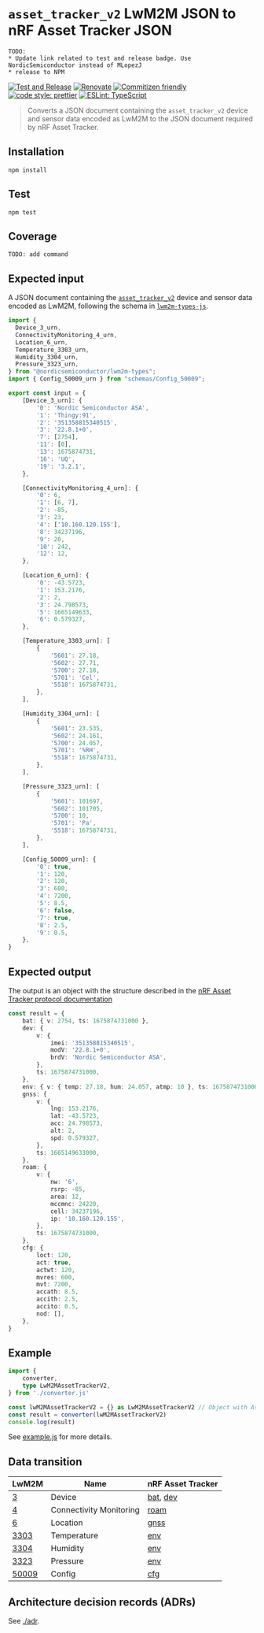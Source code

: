 # `asset_tracker_v2` LwM2M JSON to nRF Asset Tracker JSON

```
TODO:
* Update link related to test and release badge. Use NordicSemiconductor instead of MLopezJ
* release to NPM
```

[![Test and Release](https://github.com/MLopezJ/LwM2M-Asset-Tracker-V2-to-Asset-Tracker-web-app/actions/workflows/test-and-release.yaml/badge.svg)](https://github.com/MLopezJ/LwM2M-Asset-Tracker-V2-to-Asset-Tracker-web-app/actions/workflows/test-and-release.yaml)
[![Renovate](https://img.shields.io/badge/renovate-enabled-brightgreen.svg)](https://renovatebot.com)
[![Commitizen friendly](https://img.shields.io/badge/commitizen-friendly-brightgreen.svg)](http://commitizen.github.io/cz-cli/)
[![code style: prettier](https://img.shields.io/badge/code_style-prettier-ff69b4.svg)](https://github.com/prettier/prettier/)
[![ESLint: TypeScript](https://img.shields.io/badge/ESLint-TypeScript-blue.svg)](https://github.com/typescript-eslint/typescript-eslint)

> Converts a JSON document containing the `asset_tracker_v2` device and sensor
> data encoded as LwM2M to the JSON document required by nRF Asset Tracker.

## Installation

```
npm install
```

## Test

```
npm test
```

## Coverage

```
TODO: add command
```

## Expected input

A JSON document containing the
[`asset_tracker_v2`](https://developer.nordicsemi.com/nRF_Connect_SDK/doc/latest/nrf/applications/asset_tracker_v2/README.html)
device and sensor data encoded as LwM2M, following the schema in
[`lwm2m-types-js`](https://github.com/NordicSemiconductor/lwm2m-types-js).

```TypeScript
import {
  Device_3_urn,
  ConnectivityMonitoring_4_urn,
  Location_6_urn,
  Temperature_3303_urn,
  Humidity_3304_urn,
  Pressure_3323_urn,
} from "@nordicsemiconductor/lwm2m-types";
import { Config_50009_urn } from "schemas/Config_50009";

export const input = {
	[Device_3_urn]: {
		'0': 'Nordic Semiconductor ASA',
		'1': 'Thingy:91',
		'2': '351358815340515',
		'3': '22.8.1+0',
		'7': [2754],
		'11': [0],
		'13': 1675874731,
		'16': 'UQ',
		'19': '3.2.1',
	},

	[ConnectivityMonitoring_4_urn]: {
		'0': 6,
		'1': [6, 7],
		'2': -85,
		'3': 23,
		'4': ['10.160.120.155'],
		'8': 34237196,
		'9': 20,
		'10': 242,
		'12': 12,
	},

	[Location_6_urn]: {
		'0': -43.5723,
		'1': 153.2176,
		'2': 2,
		'3': 24.798573,
		'5': 1665149633,
		'6': 0.579327,
	},

	[Temperature_3303_urn]: [
		{
			'5601': 27.18,
			'5602': 27.71,
			'5700': 27.18,
			'5701': 'Cel',
			'5518': 1675874731,
		},
	],

	[Humidity_3304_urn]: [
		{
			'5601': 23.535,
			'5602': 24.161,
			'5700': 24.057,
			'5701': '%RH',
			'5518': 1675874731,
		},
	],

	[Pressure_3323_urn]: [
		{
			'5601': 101697,
			'5602': 101705,
			'5700': 10,
			'5701': 'Pa',
			'5518': 1675874731,
		},
	],

	[Config_50009_urn]: {
		'0': true,
		'1': 120,
		'2': 120,
		'3': 600,
		'4': 7200,
		'5': 8.5,
		'6': false,
		'7': true,
		'8': 2.5,
		'9': 0.5,
	},
}
```

## Expected output

The output is an object with the structure described in the
[nRF Asset Tracker protocol documentation](https://github.com/NordicSemiconductor/asset-tracker-cloud-docs/blob/saga/docs/cloud-protocol/state.reported.azure.json)

```TypeScript
const result = {
	bat: { v: 2754, ts: 1675874731000 },
	dev: {
		v: {
			imei: '351358815340515',
			modV: '22.8.1+0',
			brdV: 'Nordic Semiconductor ASA',
		},
		ts: 1675874731000,
	},
	env: { v: { temp: 27.18, hum: 24.057, atmp: 10 }, ts: 1675874731000 },
	gnss: {
		v: {
			lng: 153.2176,
			lat: -43.5723,
			acc: 24.798573,
			alt: 2,
			spd: 0.579327,
		},
		ts: 1665149633000,
	},
	roam: {
		v: {
			nw: '6',
			rsrp: -85,
			area: 12,
			mccmnc: 24220,
			cell: 34237196,
			ip: '10.160.120.155',
		},
		ts: 1675874731000,
	},
	cfg: {
		loct: 120,
		act: true,
		actwt: 120,
		mvres: 600,
		mvt: 7200,
		accath: 8.5,
		accith: 2.5,
		accito: 0.5,
		nod: [],
	},
}
```

## Example

```TypeScript
import {
	converter,
	type LwM2MAssetTrackerV2,
} from './converter.js'

const lwM2MAssetTrackerV2 = {} as LwM2MAssetTrackerV2 // Object with Asset Tracker v2 objects...
const result = converter(lwM2MAssetTrackerV2)
console.log(result)
```

See [example.js](./src/example.ts) for more details.

## Data transition

| LwM2M                                                                                                                                             | Name                    | nRF Asset Tracker                                       |
| ------------------------------------------------------------------------------------------------------------------------------------------------- | ----------------------- | ------------------------------------------------------- |
| [3](https://github.com/OpenMobileAlliance/lwm2m-registry/blob/prod/version_history/3-1_1.xml)                                                     | Device                  | [bat](documents/battery.md), [dev](documents/device.md) |
| [4](https://github.com/OpenMobileAlliance/lwm2m-registry/blob/prod/version_history/4-1_1.xml)                                                     | Connectivity Monitoring | [roam](documents/roaming.md)                            |
| [6](https://github.com/OpenMobileAlliance/lwm2m-registry/blob/prod/version_history/6-1_0.xml)                                                     | Location                | [gnss](documents/gnss.md)                               |
| [3303](https://github.com/OpenMobileAlliance/lwm2m-registry/blob/prod/version_history/3303-1_1.xml)                                               | Temperature             | [env](documents/environment.md)                         |
| [3304](https://github.com/OpenMobileAlliance/lwm2m-registry/blob/prod/version_history/3304-1_1.xml)                                               | Humidity                | [env](documents/environment.md)                         |
| [3323](https://github.com/OpenMobileAlliance/lwm2m-registry/blob/prod/version_history/3323-1_1.xml)                                               | Pressure                | [env](documents/environment.md)                         |
| [50009](https://github.com/NordicSemiconductor/asset-tracker-cloud-firmware-aws/blob/saga/src/cloud/lwm2m_integration/config_object_descript.xml) | Config                  | [cfg](documents/config.md)                              |

## Architecture decision records (ADRs)

See [./adr](./adr/).
